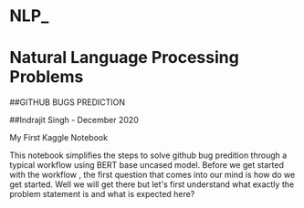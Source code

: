 # NLP_
# Natural Language Processing Problems
##GITHUB BUGS PREDICTION

##Indrajit Singh - December 2020

My First Kaggle Notebook

This notebook simplifies the steps to solve github bug predition through a typical workflow using BERT base uncased model. Before we get started with the workflow , the first question that comes into our mind is how do we get started. Well we will get there but let's first understand what exactly the problem statement is and what is expected here?

